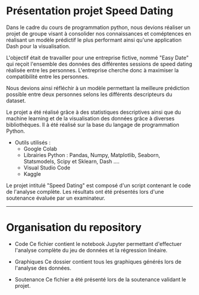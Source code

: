# Présentation projet Speed Dating

Dans le cadre du cours de programmation python, nous devions réaliser un projet de groupe visant à consolider nos connaissances et coméptences en réalisant un modèle prédictif le plus performant ainsi qu'une application Dash pour la visualisation. 

L'objectif était de travailler pour une entreprise fictive, nommé "Easy Date" qui reçoit l'ensemble des données des différentes sessions de speed dating réalisée entre les personnes. L'entreprise cherche donc à maximiser la compatibilité entre les personnes. 

Nous devions ainsi réfléchir à un modèle permettant la meilleure prédiction possible entre deux personnes selons les différents descripteurs du dataset.

Le projet a été réalisé grâce à des statistiques descriptives ainsi que du machine learning et de la visualisation des données grâce à diverses bibliothèques. Il à été réalisé sur la base du langage de programmation Python.

* Outils utilisés :
  - Google Colab
  - Librairies Python : Pandas, Numpy, Matplotlib, Seaborn, Statsmodels, Scipy et Sklearn, Dash ....
  - Visual Studio Code
  - Kaggle

Le projet intitulé "Speed Dating" est composé d'un script contenant le code de l'analyse complète. Les résultats ont été présentés lors d'une soutenance évaluée par un examinateur.
***
# Organisation du repository 

- Code
Ce fichier contient le notebook Jupyter permettant d'effectuer l'analyse complète du jeu de données et la régression linéaire.

- Graphiques
Ce dossier contient tous les graphiques générés lors de l'analyse des données.

- Soutenance
Ce fichier a été présenté lors de la soutenance validant le projet.
